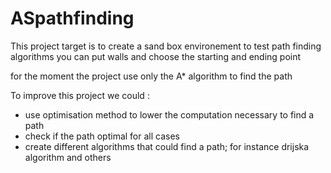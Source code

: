 # ASpathfinding

This project target is to create a sand box environement to test path finding algorithms
you can  put walls and choose the starting and ending point

for the moment the project use only the A* algorithm to find the path

To improve this project we could :
* use optimisation method to lower the computation necessary to find a path
* check if the path optimal for all cases
* create different algorithms that could find a path; for instance drijska algorithm and others
